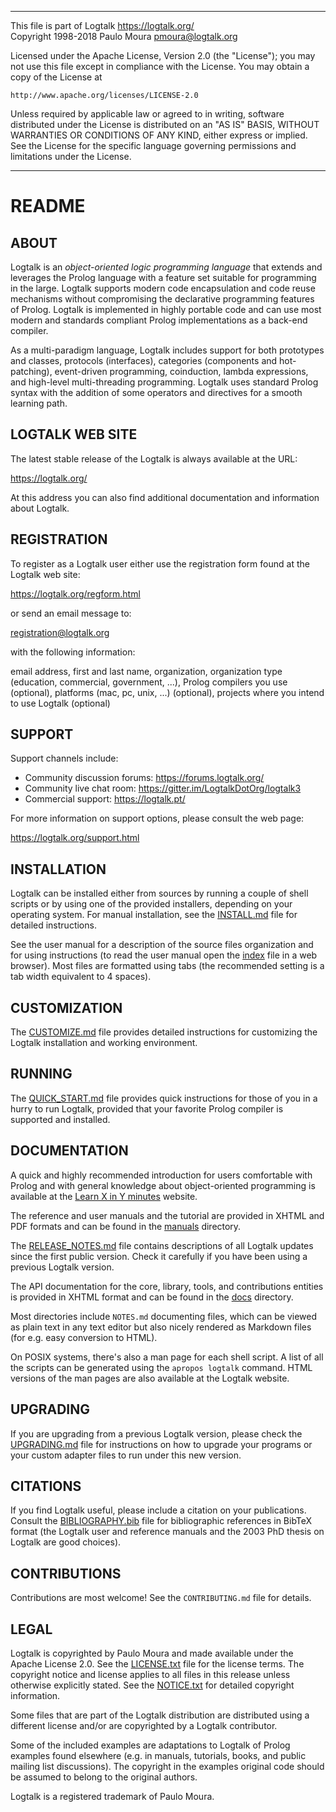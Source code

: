 ________________________________________________________________________

This file is part of Logtalk <https://logtalk.org/>  
Copyright 1998-2018 Paulo Moura <pmoura@logtalk.org>

Licensed under the Apache License, Version 2.0 (the "License");
you may not use this file except in compliance with the License.
You may obtain a copy of the License at

    http://www.apache.org/licenses/LICENSE-2.0

Unless required by applicable law or agreed to in writing, software
distributed under the License is distributed on an "AS IS" BASIS,
WITHOUT WARRANTIES OR CONDITIONS OF ANY KIND, either express or implied.
See the License for the specific language governing permissions and
limitations under the License.
________________________________________________________________________


README
======


ABOUT
-----

Logtalk is an *object-oriented logic programming language* that extends and
leverages the Prolog language with a feature set suitable for programming
in the large. Logtalk supports modern code encapsulation and code reuse
mechanisms without compromising the declarative programming features of
Prolog. Logtalk is implemented in highly portable code and can use most
modern and standards compliant Prolog implementations as a back-end compiler.

As a multi-paradigm language, Logtalk includes support for both prototypes
and classes, protocols (interfaces), categories (components and hot-patching),
event-driven programming, coinduction, lambda expressions, and high-level
multi-threading programming. Logtalk uses standard Prolog syntax with the
addition of some operators and directives for a smooth learning path.


LOGTALK WEB SITE
----------------

The latest stable release of the Logtalk is always available at the URL:

<https://logtalk.org/>

At this address you can also find additional documentation and information
about Logtalk.


REGISTRATION
------------

To register as a Logtalk user either use the registration form found at
the Logtalk web site:

<https://logtalk.org/regform.html>

or send an email message to:

<registration@logtalk.org>

with the following information:

email address, first and last name, organization, organization type
(education, commercial, government, ...), Prolog compilers you use
(optional), platforms (mac, pc, unix, ...) (optional), projects where
you intend to use Logtalk (optional)


SUPPORT
-------

Support channels include:

* Community discussion forums: <https://forums.logtalk.org/>
* Community live chat room: <https://gitter.im/LogtalkDotOrg/logtalk3>
* Commercial support: <https://logtalk.pt/>

For more information on support options, please consult the web page:

<https://logtalk.org/support.html>


INSTALLATION
------------

Logtalk can be installed either from sources by running a couple of shell
scripts  or by using one of the provided installers, depending on your
operating system. For manual installation, see the [INSTALL.md](INSTALL.md)
file for detailed instructions.

See the user manual for a description of the source files organization
and for using instructions (to read the user manual open the
[index](manuals/index.html) file in a web browser). Most files are
formatted using tabs (the recommended setting is a tab width equivalent
to 4 spaces).


CUSTOMIZATION
-------------

The [CUSTOMIZE.md](CUSTOMIZE.md) file provides detailed instructions for
customizing the Logtalk installation and working environment.


RUNNING
-------

The [QUICK_START.md](QUICK_START.md) file provides quick instructions for
those of you in a hurry to run Logtalk, provided that your favorite Prolog
compiler is supported and installed.


DOCUMENTATION
-------------

A quick and highly recommended introduction for users comfortable with Prolog
and with general knowledge about object-oriented programming is available at
the [Learn X in Y minutes](https://learnxinyminutes.com/docs/logtalk/) website.

The reference and user manuals and the tutorial are provided in XHTML and
PDF formats and can be found in the [manuals](manuals/) directory.

The [RELEASE_NOTES.md](RELEASE_NOTES.md) file contains descriptions of all
Logtalk updates since the first public version. Check it carefully if you
have been using a previous Logtalk version.

The API documentation for the core, library, tools, and contributions entities
is provided in XHTML format and can be found in the [docs](docs/) directory.

Most directories include `NOTES.md` documenting files, which can be viewed
as plain text in any text editor but also nicely rendered as Markdown files
(for e.g. easy conversion to HTML).

On POSIX systems, there's also a man page for each shell script. A list of
all the scripts can be generated using the `apropos logtalk` command. HTML
versions of the man pages are also available at the Logtalk website.


UPGRADING
---------

If you are upgrading from a previous Logtalk version, please check the
[UPGRADING.md](UPGRADING.md) file for instructions on how to upgrade your
programs or your custom adapter files to run under this new version.


CITATIONS
---------

If you find Logtalk useful, please include a citation on your publications.
Consult the [BIBLIOGRAPHY.bib](BIBLIOGRAPHY.bib) file for bibliographic
references in BibTeX format (the Logtalk user and reference manuals and the
2003 PhD thesis on Logtalk are good choices).


CONTRIBUTIONS
-------------

Contributions are most welcome! See the `CONTRIBUTING.md` file for details.

LEGAL
-----

Logtalk is copyrighted by Paulo Moura and made available under the Apache
License 2.0. See the [LICENSE.txt](LICENSE.txt) file for the license terms.
The copyright notice and license applies to all files in this release unless
otherwise explicitly stated. See the [NOTICE.txt](NOTICE.txt) for detailed
copyright information.

Some files that are part of the Logtalk distribution are distributed using
a different license and/or are copyrighted by a Logtalk contributor.

Some of the included examples are adaptations to Logtalk of Prolog examples
found elsewhere (e.g. in manuals, tutorials, books, and public mailing list
discussions). The copyright in the examples original code should be assumed
to belong to the original authors.

Logtalk is a registered trademark of Paulo Moura.
